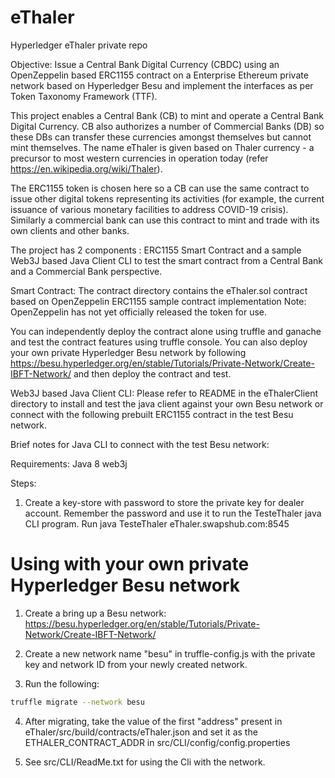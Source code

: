 # eThaler

Hyperledger eThaler private repo

Objective:
Issue a Central Bank Digital Currency (CBDC) using an OpenZeppelin based ERC1155 contract
on a Enterprise Ethereum private network based on Hyperledger Besu
and implement the interfaces as per Token Taxonomy Framework (TTF).

This project enables a Central Bank (CB) to mint and operate a Central Bank Digital Currency. CB also authorizes a number of Commercial Banks (DB)
so these DBs can transfer these currencies amongst themselves but cannot
mint themselves.
The name eThaler is given based on Thaler currency - a precursor to most
western currencies in operation today (refer https://en.wikipedia.org/wiki/Thaler).

The ERC1155 token is chosen here so a CB can use the same contract to
issue other digital tokens representing its activities (for example, the
current issuance of various monetary facilities to address COVID-19 crisis).
Similarly a commercial bank can use this contract to mint and trade with
its own clients and other banks.

The project has 2 components : ERC1155 Smart Contract and a sample
Web3J based Java Client CLI to test the smart contract from a Central Bank and a Commercial Bank perspective.

Smart Contract:
The contract directory contains the eThaler.sol contract based on OpenZeppelin
ERC1155 sample contract implementation Note: OpenZeppelin has not yet
officially released the token for use.

You can independently deploy the contract alone using truffle and ganache and
test the contract features using truffle console. You can also deploy
your own private Hyperledger Besu network by following https://besu.hyperledger.org/en/stable/Tutorials/Private-Network/Create-IBFT-Network/ and then
deploy the contract and test.

Web3J based Java Client CLI:
Please refer to README in the eThalerClient directory to install and test
the java client against your own Besu network or connect with the following
prebuilt ERC1155 contract in the test Besu network.

Brief notes for Java CLI to connect with the test Besu network:

Requirements:
Java 8
web3j

Steps:

1. Create a key-store with password to store the private key for dealer account. Remember the password and use it to run the TesteThaler java CLI program.
   Run java TesteThaler eThaler.swapshub.com:8545

# Using with your own private Hyperledger Besu network

1. Create a bring up a Besu network: https://besu.hyperledger.org/en/stable/Tutorials/Private-Network/Create-IBFT-Network/

2. Create a new network name "besu" in truffle-config.js with the private key and network ID from your newly created network.

3. Run the following:

```bash
truffle migrate --network besu
```

4. After migrating, take the value of the first "address" present in eThaler/src/build/contracts/eThaler.json and set it as the ETHALER_CONTRACT_ADDR in src/CLI/config/config.properties

5. See src/CLI/ReadMe.txt for using the Cli with the network.
